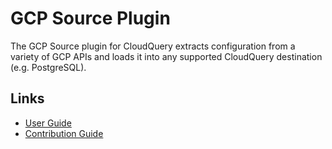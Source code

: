 # GCP Source Plugin

The GCP Source plugin for CloudQuery extracts configuration from a variety of GCP APIs and loads it into any supported CloudQuery destination (e.g. PostgreSQL).

## Links

- [User Guide](https://docs.cloudquery.io/docs/plugins/sources/gcp/overview)
- [Contribution Guide](./CONTRIBUTING.md)